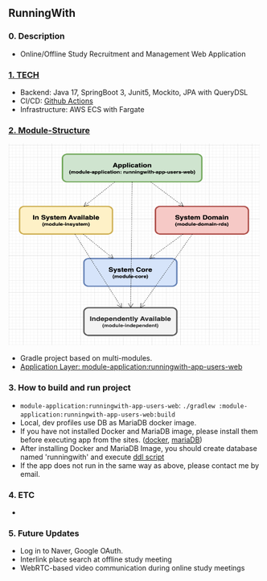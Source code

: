 RunningWith
---

### 0. Description

- Online/Offline Study Recruitment and Management Web Application

### [1. TECH](./docs/tech/README.md)

- Backend: Java 17, SpringBoot 3, Junit5, Mockito, JPA with QueryDSL
- CI/CD: [Github Actions](https://docs.github.com/ko/actions)
- Infrastructure: AWS ECS with Fargate

### [2. Module-Structure](./docs/module/README.md)

<img src="./docs/images/module-architecture.png" width="500" height="400"/>

- Gradle project based on multi-modules.
- [Application Layer: module-application:runningwith-app-users-web](./module-application/runningwith-app-users-web/README.md)

### 3. How to build and run project

- `module-application:runningwith-app-users-web`: `./gradlew :module-application:runningwith-app-users-web:build`
- Local, dev profiles use DB as MariaDB docker image.
- If you have not installed Docker and MariaDB image, please install them before executing app from the
  sites. ([docker](https://docs.docker.com/desktop/install/mac-install/), [mariaDB](https://hub.docker.com/_/mariadb))
- After installing Docker and MariaDB Image, you should create database named 'runningwith' and
  execute [ddl script](./module-domain-rds/sql/ddl.sql)
- If the app does not run in the same way as above, please contact me by email.

### 4. ETC

-

### 5. Future Updates

- Log in to Naver, Google OAuth.
- Interlink place search at offline study meeting
- WebRTC-based video communication during online study meetings
